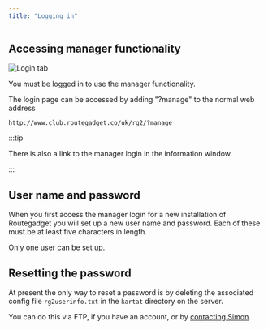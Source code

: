 ```yaml
---
title: "Logging in"
---
```


## Accessing manager functionality

![Login tab](/img/log-in.png)

You must be logged in to use the manager functionality.

The login page can be accessed by adding "?manage" to the normal web address

`http://www.club.routegadget.co/uk/rg2/?manage`

:::tip

There is also a link to the manager login in the information window.

:::


## User name and password

When you first access the manager login for a new installation of Routegadget you will set up a new user name and password. Each of these must be at least five characters in length.

Only one user can be set up.

## Resetting the password

At present the only way to reset a password is by deleting the associated config file `rg2userinfo.txt` in the `kartat` directory on the server. 

You can do this via FTP, if you have an account, or by [contacting Simon](/about#contact-details).
